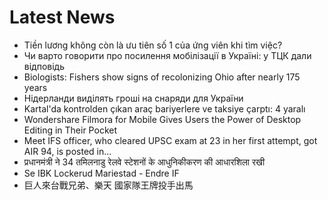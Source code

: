 # Latest News
-  Tiền lương không còn là ưu tiên số 1 của ứng viên khi tìm việc?
-  Чи варто говорити про посилення мобілізації в Україні: у ТЦК дали відповідь
-  Biologists: Fishers show signs of recolonizing Ohio after nearly 175 years
-  Нідерланди виділять гроші на снаряди для України
-  Kartal'da kontrolden çıkan araç bariyerlere ve taksiye çarptı: 4 yaralı
-  Wondershare Filmora for Mobile Gives Users the Power of Desktop Editing in Their Pocket
-  Meet IFS officer, who cleared UPSC exam at 23 in her first attempt, got AIR 94, is posted in...
-  प्रधानमंत्री ने 34 तमिलनाडु रेलवे स्टेशनों के आधुनिकीकरण की आधारशिला रखी
-  Se IBK Lockerud Mariestad - Endre IF
-  巨人來台戰兄弟、樂天 國家隊王牌投手出馬
